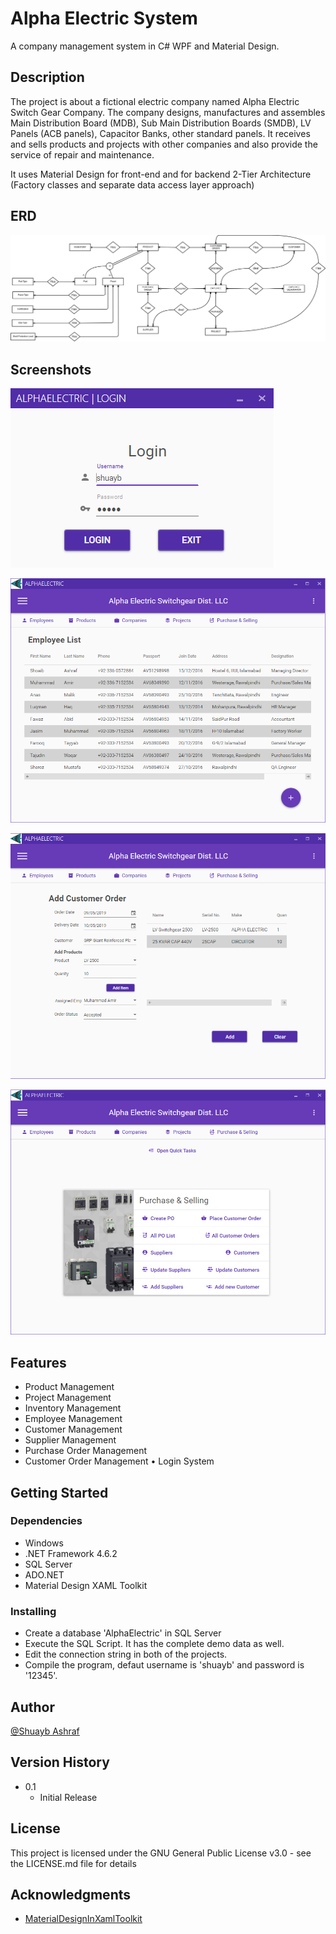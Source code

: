 # Alpha Electric System

A company management system in C# WPF and Material Design.

## Description

The project is about a fictional electric company named Alpha Electric Switch Gear Company. The company designs, manufactures and assembles Main Distribution Board (MDB), Sub Main Distribution Boards (SMDB), LV Panels (ACB panels), Capacitor Banks, other standard panels. It receives and sells products and projects with other companies and also provide the service of repair and maintenance.

It uses Material Design for front-end and for backend 2-Tier Architecture (Factory classes and separate data access layer approach)

## ERD

![Alt text](erd.png "ERD")


## Screenshots

![Alt text](screenshots/login-window.PNG "Login")

![Alt text](screenshots/employee_list-window.PNG "Employee List")

![Alt text](screenshots/customer_order-window.PNG "Customer Order")

![Alt text](screenshots/purchase_selling-window.PNG "Purchase Selling")


## Features

*	Product Management
*	Project Management
*	Inventory Management
*	Employee Management
*	Customer Management
*	Supplier Management
*	Purchase Order Management
*	Customer Order Management
•	Login System


## Getting Started

### Dependencies

* Windows 
* .NET Framework 4.6.2
* SQL Server
* ADO.NET
* Material Design XAML Toolkit 


### Installing

* Create a database 'AlphaElectric' in SQL Server
* Execute the SQL Script. It has the complete demo data as well. 
* Edit the connection string in both of the projects. 
* Compile the program, defaut username is 'shuayb' and password is '12345'.


## Author

[@Shuayb Ashraf](https://twitter.com/shuayb_ashraf)

## Version History

* 0.1
    * Initial Release

## License

This project is licensed under the GNU General Public License v3.0 - see the LICENSE.md file for details

## Acknowledgments

* [MaterialDesignInXamlToolkit](https://github.com/MaterialDesignInXAML/MaterialDesignInXamlToolkit)
